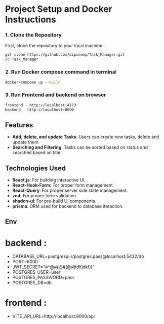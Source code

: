 # Project Setup and Docker Instructions

### 1. Clone the Repository

First, clone the repository to your local machine:

```bash
git clone https://github.com/bipinemp/Task_Manager.git
cd Task_Manager
```

### 2. Run Docker compose command in terminal

```bash
docker-compose up --build
```

### 3. Run Frontend and backend on browser

```bash
frontend - http://localhost:4173
backend - http://localhost:8000
```

## Features

- **Add, delete, and update Tasks**: Users can create new tasks, delete and update them.
- **Searching and Filtering**: Tasks can be sorted based on status and searched based on title.

## Technologies Used
- **React.js**: For building interactive UI.
- **React-Hook-Form**: For proper form management.
- **React-Query**: For proper server side state management.
- **zod**: For proper form validation.
- **shadcn-ui**: For pre-build UI components.
- **prisma**: ORM used for backend to database iteraction.

## Env
# backend : 
- DATABASE_URL=postgresql://postgres:pass@localhost:5432/db
- PORT=8000
- JWT_SECRET="#^*@*#(@#(@#jfdlfjdkf))"
- POSTGRES_USER=user
- POSTGRES_PASSWORD=pass
- POSTGRES_DB=db

# frontend :
- VITE_API_URL=http://localhost:8000/api
